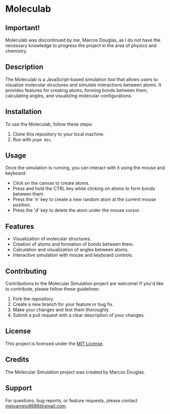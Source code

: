 # Moleculab

## Important!
Moleculab was discontinued by me, Marcos Douglas, as I do not have the necessary knowledge to progress the project in the area of physics and chemistry.

## Description
The Moleculab is a JavaScript-based simulation tool that allows users to visualize molecular structures and simulate interactions between atoms. It provides features for creating atoms, forming bonds between them, calculating angles, and visualizing molecular configurations.

## Installation
To use the Moleculab, follow these steps:
1. Clone this repository to your local machine.
2. Run with `pnpm dev`.

## Usage
Once the simulation is running, you can interact with it using the mouse and keyboard:
- Click on the canvas to create atoms.
- Press and hold the CTRL key while clicking on atoms to form bonds between them.
- Press the 'n' key to create a new random atom at the current mouse position.
- Press the 'd' key to delete the atom under the mouse cursor.

## Features
- Visualization of molecular structures.
- Creation of atoms and formation of bonds between them.
- Calculation and visualization of angles between atoms.
- Interactive simulation with mouse and keyboard controls.

## Contributing
Contributions to the Molecular Simulation project are welcome! If you'd like to contribute, please follow these guidelines:
1. Fork the repository.
2. Create a new branch for your feature or bug fix.
3. Make your changes and test them thoroughly.
4. Submit a pull request with a clear description of your changes.

## License
This project is licensed under the [MIT License](LICENSE).

## Credits
The Molecular Simulation project was created by Marcos Douglas.

## Support
For questions, bug reports, or feature requests, please contact meioameio8686@gmail.com.
